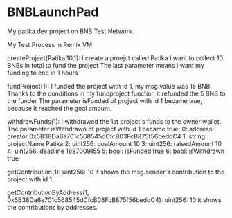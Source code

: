 # BNBLaunchPad
My patika.dev project on BNB Test Network.


My Test Process in Remix VM

createProject(Patika,10,1): 
  I create a proejct called Patika 
  I want to collect 10 BNBs in total to fund the project
  The last parameter means I want my funding to end in 1 hours
  
 fundProject(1):
  I funded the project with id 1, my msg value was 15 BNB.
  Thanks to the conditions in my fundproject function it refunded the 5 BNB to the funder
   The parameter isFunded of project with id 1 became true, because it reached the goal amount.
  
 withdrawFunds(1):
  I withdrawed the 1st project's funds to the owner wallet.
  The parameter isWithdrawn of project with id 1 became true;
    0:
    address: creator 0x5B38Da6a701c568545dCfcB03FcB875f56beddC4
    1:
    string: projectName Patika
    2:
    uint256: goalAmount 10
    3:
    uint256: raisedAmount 10
    4:
    uint256: deadline 1687009155
    5:
    bool: isFunded true
    6:
    bool: isWithdrawn true
    
  getContribution(1):
    uint256: 10
    it shows the msg.sender's contribution to the project with id 1.
  
  getContributionByAddress(1, 0x5B38Da6a701c568545dCfcB03FcB875f56beddC4):
    uint256: 10
    it shows the contributions by addresses.
  

